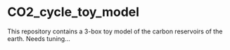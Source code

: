 # CO2_cycle_toy_model
This repository contains a 3-box toy model of the carbon reservoirs of the earth. Needs tuning...
